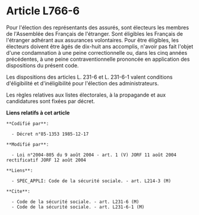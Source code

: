 # Article L766-6

Pour l'élection des représentants des assurés, sont électeurs les membres de l'Assemblée des Français de l'étranger. Sont
éligibles les Français de l'étranger adhérant aux assurances volontaires. Pour être éligibles, les électeurs doivent être
âgés de dix-huit ans accomplis, n'avoir pas fait l'objet d'une condamnation à une peine correctionnelle ou, dans les cinq
années précédentes, à une peine contraventionnelle prononcée en application des dispositions du présent code. 

Les dispositions des articles L. 231-6 et L. 231-6-1 valent conditions d'éligibilité et d'inéligibilité pour l'élection des
administrateurs.

Les règles relatives aux listes électorales, à la propagande et aux candidatures sont fixées par décret.

**Liens relatifs à cet article**

	**Codifié par**:

	  - Décret n°85-1353 1985-12-17

	**Modifié par**:

	  - Loi n°2004-805 du 9 août 2004 - art. 1 (V) JORF 11 août 2004 rectificatif JORF 12 août 2004

	**Liens**:

	  - SPEC_APPLI: Code de la sécurité sociale. - art. L214-3 (M)

	**Cite**:

	  - Code de la sécurité sociale. - art. L231-6 (M)
	  - Code de la sécurité sociale. - art. L231-6-1 (M)
